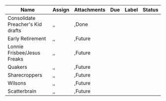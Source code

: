 ﻿Name|Assign|Attachments|Due|Label|Status
-|-|-|-|-|-|
Consolidate Preacher's Kid drafts|,,|,Done
Early Retirement|,,|,Future
Lonnie Frisbee/Jesus Freaks|,,|,Future
Quakers|,,|,Future
Sharecroppers|,,|,Future
Wilsons|,,|,Future
Scatterbrain|,,|,Future